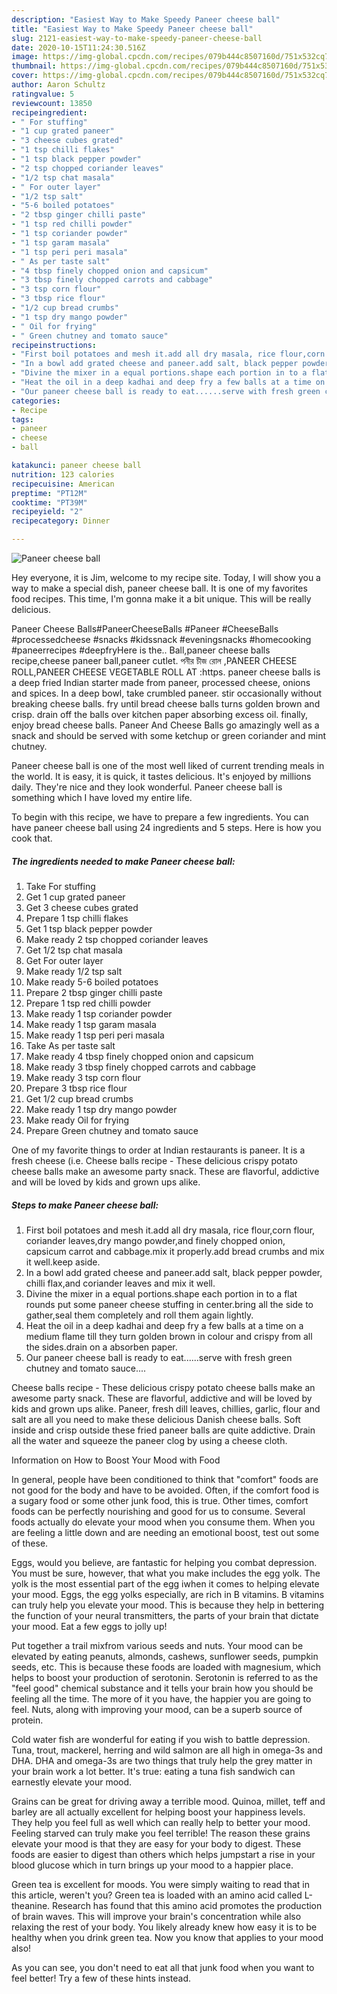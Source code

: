 ```yaml
---
description: "Easiest Way to Make Speedy Paneer cheese ball"
title: "Easiest Way to Make Speedy Paneer cheese ball"
slug: 2121-easiest-way-to-make-speedy-paneer-cheese-ball
date: 2020-10-15T11:24:30.516Z
image: https://img-global.cpcdn.com/recipes/079b444c8507160d/751x532cq70/paneer-cheese-ball-recipe-main-photo.jpg
thumbnail: https://img-global.cpcdn.com/recipes/079b444c8507160d/751x532cq70/paneer-cheese-ball-recipe-main-photo.jpg
cover: https://img-global.cpcdn.com/recipes/079b444c8507160d/751x532cq70/paneer-cheese-ball-recipe-main-photo.jpg
author: Aaron Schultz
ratingvalue: 5
reviewcount: 13850
recipeingredient:
- " For stuffing"
- "1 cup grated paneer"
- "3 cheese cubes grated"
- "1 tsp chilli flakes"
- "1 tsp black pepper powder"
- "2 tsp chopped coriander leaves"
- "1/2 tsp chat masala"
- " For outer layer"
- "1/2 tsp salt"
- "5-6 boiled potatoes"
- "2 tbsp ginger chilli paste"
- "1 tsp red chilli powder"
- "1 tsp coriander powder"
- "1 tsp garam masala"
- "1 tsp peri peri masala"
- " As per taste salt"
- "4 tbsp finely chopped onion and capsicum"
- "3 tbsp finely chopped carrots and cabbage"
- "3 tsp corn flour"
- "3 tbsp rice flour"
- "1/2 cup bread crumbs"
- "1 tsp dry mango powder"
- " Oil for frying"
- " Green chutney and tomato sauce"
recipeinstructions:
- "First boil potatoes and mesh it.add all dry masala, rice flour,corn flour, coriander leaves,dry mango powder,and finely chopped onion, capsicum carrot and cabbage.mix it properly.add bread crumbs and mix it well.keep aside."
- "In a bowl add grated cheese and paneer.add salt, black pepper powder, chilli flax,and coriander leaves and mix it well."
- "Divine the mixer in a equal portions.shape each portion in to a flat rounds put some paneer cheese stuffing in center.bring all the side to gather,seal them completely and roll them again lightly."
- "Heat the oil in a deep kadhai and deep fry a few balls at a time on a medium flame till they turn golden brown in colour and crispy from all the sides.drain on a absorben paper."
- "Our paneer cheese ball is ready to eat......serve with fresh green chutney and tomato sauce...."
categories:
- Recipe
tags:
- paneer
- cheese
- ball

katakunci: paneer cheese ball 
nutrition: 123 calories
recipecuisine: American
preptime: "PT12M"
cooktime: "PT39M"
recipeyield: "2"
recipecategory: Dinner

---
```



![Paneer cheese ball](https://img-global.cpcdn.com/recipes/079b444c8507160d/751x532cq70/paneer-cheese-ball-recipe-main-photo.jpg)

Hey everyone, it is Jim, welcome to my recipe site. Today, I will show you a way to make a special dish, paneer cheese ball. It is one of my favorites food recipes. This time, I'm gonna make it a bit unique. This will be really delicious.

Paneer Cheese Balls#PaneerCheeseBalls #Paneer #CheeseBalls #processedcheese #snacks #kidssnack #eveningsnacks #homecooking #paneerrecipes #deepfryHere is the.. Ball,paneer cheese balls recipe,cheese paneer ball,paneer cutlet. পনীর চীজ রোল ,PANEER CHEESE ROLL,PANEER CHEESE VEGETABLE ROLL AT :https. paneer cheese balls is a deep fried Indian starter made from paneer, processed cheese, onions and spices. In a deep bowl, take crumbled paneer. stir occasionally without breaking cheese balls. fry until bread cheese balls turns golden brown and crisp. drain off the balls over kitchen paper absorbing excess oil. finally, enjoy bread cheese balls. Paneer And Cheese Balls go amazingly well as a snack and should be served with some ketchup or green coriander and mint chutney.

Paneer cheese ball is one of the most well liked of current trending meals in the world. It is easy, it is quick, it tastes delicious. It's enjoyed by millions daily. They're nice and they look wonderful. Paneer cheese ball is something which I have loved my entire life.


To begin with this recipe, we have to prepare a few ingredients. You can have paneer cheese ball using 24 ingredients and 5 steps. Here is how you cook that.

<!--inarticleads1-->

##### The ingredients needed to make Paneer cheese ball:

1. Take  For stuffing
1. Get 1 cup grated paneer
1. Get 3 cheese cubes grated
1. Prepare 1 tsp chilli flakes
1. Get 1 tsp black pepper powder
1. Make ready 2 tsp chopped coriander leaves
1. Get 1/2 tsp chat masala
1. Get  For outer layer
1. Make ready 1/2 tsp salt
1. Make ready 5-6 boiled potatoes
1. Prepare 2 tbsp ginger chilli paste
1. Prepare 1 tsp red chilli powder
1. Make ready 1 tsp coriander powder
1. Make ready 1 tsp garam masala
1. Make ready 1 tsp peri peri masala
1. Take  As per taste salt
1. Make ready 4 tbsp finely chopped onion and capsicum
1. Make ready 3 tbsp finely chopped carrots and cabbage
1. Make ready 3 tsp corn flour
1. Prepare 3 tbsp rice flour
1. Get 1/2 cup bread crumbs
1. Make ready 1 tsp dry mango powder
1. Make ready  Oil for frying
1. Prepare  Green chutney and tomato sauce


One of my favorite things to order at Indian restaurants is paneer. It is a fresh cheese (i.e. Cheese balls recipe - These delicious crispy potato cheese balls make an awesome party snack. These are flavorful, addictive and will be loved by kids and grown ups alike. 

<!--inarticleads2-->

##### Steps to make Paneer cheese ball:

1. First boil potatoes and mesh it.add all dry masala, rice flour,corn flour, coriander leaves,dry mango powder,and finely chopped onion, capsicum carrot and cabbage.mix it properly.add bread crumbs and mix it well.keep aside.
1. In a bowl add grated cheese and paneer.add salt, black pepper powder, chilli flax,and coriander leaves and mix it well.
1. Divine the mixer in a equal portions.shape each portion in to a flat rounds put some paneer cheese stuffing in center.bring all the side to gather,seal them completely and roll them again lightly.
1. Heat the oil in a deep kadhai and deep fry a few balls at a time on a medium flame till they turn golden brown in colour and crispy from all the sides.drain on a absorben paper.
1. Our paneer cheese ball is ready to eat......serve with fresh green chutney and tomato sauce....


Cheese balls recipe - These delicious crispy potato cheese balls make an awesome party snack. These are flavorful, addictive and will be loved by kids and grown ups alike. Paneer, fresh dill leaves, chillies, garlic, flour and salt are all you need to make these delicious Danish cheese balls. Soft inside and crisp outside these fried paneer balls are quite addictive. Drain all the water and squeeze the paneer clog by using a cheese cloth. 

Information on How to Boost Your Mood with Food


In general, people have been conditioned to think that "comfort" foods are not good for the body and have to be avoided. Often, if the comfort food is a sugary food or some other junk food, this is true. Other times, comfort foods can be perfectly nourishing and good for us to consume. Several foods actually do elevate your mood when you consume them. When you are feeling a little down and are needing an emotional boost, test out some of these.

Eggs, would you believe, are fantastic for helping you combat depression. You must be sure, however, that what you make includes the egg yolk. The yolk is the most essential part of the egg iwhen it comes to helping elevate your mood. Eggs, the egg yolks especially, are rich in B vitamins. B vitamins can truly help you elevate your mood. This is because they help in bettering the function of your neural transmitters, the parts of your brain that dictate your mood. Eat a few eggs to jolly up!

Put together a trail mixfrom various seeds and nuts. Your mood can be elevated by eating peanuts, almonds, cashews, sunflower seeds, pumpkin seeds, etc. This is because these foods are loaded with magnesium, which helps to boost your production of serotonin. Serotonin is referred to as the "feel good" chemical substance and it tells your brain how you should be feeling all the time. The more of it you have, the happier you are going to feel. Nuts, along with improving your mood, can be a superb source of protein.

Cold water fish are wonderful for eating if you wish to battle depression. Tuna, trout, mackerel, herring and wild salmon are all high in omega-3s and DHA. DHA and omega-3s are two things that truly help the grey matter in your brain work a lot better. It's true: eating a tuna fish sandwich can earnestly elevate your mood. 

Grains can be great for driving away a terrible mood. Quinoa, millet, teff and barley are all actually excellent for helping boost your happiness levels. They help you feel full as well which can really help to better your mood. Feeling starved can truly make you feel terrible! The reason these grains elevate your mood is that they are easy for your body to digest. These foods are easier to digest than others which helps jumpstart a rise in your blood glucose which in turn brings up your mood to a happier place.

Green tea is excellent for moods. You were simply waiting to read that in this article, weren't you? Green tea is loaded with an amino acid called L-theanine. Research has found that this amino acid promotes the production of brain waves. This will improve your brain's concentration while also relaxing the rest of your body. You likely already knew how easy it is to be healthy when you drink green tea. Now you know that applies to your mood also!

As you can see, you don't need to eat all that junk food when you want to feel better! Try  a few  of  these  hints  instead.

